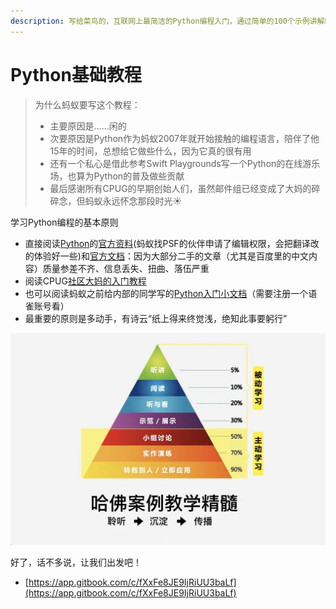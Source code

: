 ```yaml
---
description: 写给菜鸟的，互联网上最简洁的Python编程入门，通过简单的100个示例讲解Python编程的基本概念，在动手中学会Python编程。
---
```


# Python基础教程

> 为什么蚂蚁要写这个教程：
>
> * 主要原因是……闲的
> * 次要原因是Python作为蚂蚁2007年就开始接触的编程语言，陪伴了他15年的时间，总想给它做些什么，因为它真的很有用
> * 还有一个私心是借此参考Swift Playgrounds写一个Python的在线游乐场，也算为Python的普及做些贡献
> * 最后感谢所有CPUG的早期创始人们，虽然邮件组已经变成了大妈的碎碎念，但蚂蚁永远怀念那段时光☀️

学习Python编程的基本原则

* 直接阅读[Python](https://www.python.org/)的[官方资料](https://wiki.python.org/moin/BeginnersGuideChinese)(蚂蚁找PSF的伙伴申请了编辑权限，会把翻译改的体验好一些)和[官方文档](https://docs.python.org/zh-cn/3/)：因为大部分二手的文章（尤其是百度里的中文内容）质量参差不齐、信息丢失、扭曲、落伍严重
* 阅读CPUG[社区大妈的入门教程](http://s5.zoomquiet.top/100820-introPy/index.html)
* 也可以阅读蚂蚁之前给内部的同学写的[Python入门小文档](https://www.yuque.com/twinsant/teacher/python)（需要注册一个语雀账号看）
* 最重要的原则是多动手，有诗云“纸上得来终觉浅，绝知此事要躬行”

<img src=".gitbook/assets/image.png" alt="" data-size="original">

好了，话不多说，让我们出发吧！

* [https://app.gitbook.com/c/fXxFe8JE9IjRiUU3baLf](https://app.gitbook.com/c/fXxFe8JE9IjRiUU3baLf)

